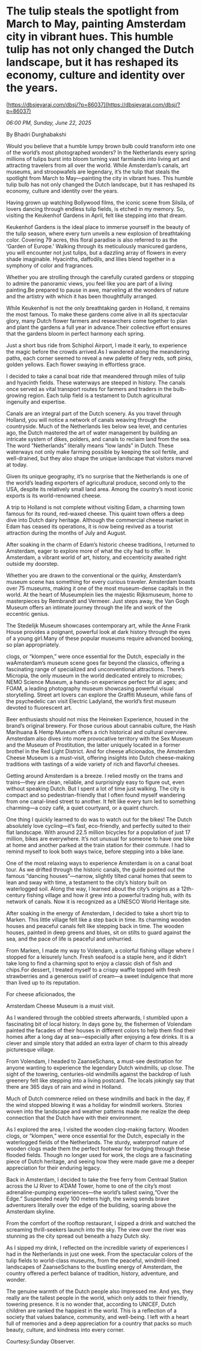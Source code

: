 # The tulip  steals the spotlight from March to May, painting Amsterdam city in vibrant hues. This humble tulip has not only changed the Dutch landscape, but it has reshaped its economy, culture and identity over the years.

[https://dbsjeyaraj.com/dbsj/?p=86037](https://dbsjeyaraj.com/dbsj/?p=86037)

*06:00 PM, Sunday, June 22, 2025*

By Bhadri Durghabakshi

Would you believe that a humble lumpy brown bulb could transform into one of the world’s most photographed wonders? In the Netherlands every spring millions of tulips burst into bloom turning vast farmlands into living art and attracting travelers from all over the world. While Amsterdam’s canals, art museums, and stroopwafels are legendary, it’s the tulip that steals the spotlight from March to May—painting the city in vibrant hues. This humble tulip bulb has not only changed the Dutch landscape, but it has reshaped its economy, culture and identity over the years.

Having grown up watching Bollywood films, the iconic scene from Silsila, of lovers dancing through endless tulip fields, is etched in my memory. So, visiting the Keukenhof Gardens in April, felt like stepping into that dream.

Keukenhof Gardens is the ideal place to immerse yourself in the beauty of the tulip season, where every turn unveils a new explosion of breathtaking color. Covering 79 acres, this floral paradise is also referred to as the ‘Garden of Europe.’ Walking through its meticulously manicured gardens, you will encounter not just tulips, but a dazzling array of flowers in every shade imaginable. Hyacinths, daffodils, and lilies blend together in a symphony of color and fragrances.

Whether you are strolling through the carefully curated gardens or stopping to admire the panoramic views, you feel like you are part of a living painting.Be prepared to pause in awe, marveling at the wonders of nature and the artistry with which it has been thoughtfully arranged.

While Keukenhof is not the only breathtaking garden in Holland, it remains the most famous. To make these gardens come alive in all its spectacular glory, many Dutch flower farmers and researchers come together to plan and plant the gardens a full year in advance.Their collective effort ensures that the gardens bloom in perfect harmony each spring.

Just a short bus ride from Schiphol Airport, I made it early, to experience the magic before the crowds arrived.As I wandered along the meandering paths, each corner seemed to reveal a new palette of fiery reds, soft pinks, golden yellows. Each flower swaying in effortless grace.

I decided to take a canal boat ride that meandered through miles of tulip and hyacinth fields. These waterways are steeped in history. The canals once served as vital transport routes for farmers and traders in the bulb-growing region. Each tulip field is a testament to Dutch agricultural ingenuity and expertise.

Canals are an integral part of the Dutch scenery. As you travel through Holland, you will notice a network of canals weaving through the countryside. Much of the Netherlands lies below sea level, and centuries ago, the Dutch mastered the art of water management by building an intricate system of dikes, polders, and canals to reclaim land from the sea. The word “Netherlands” literally means “low lands” in Dutch. These waterways not only make farming possible by keeping the soil fertile, and well-drained, but they also shape the unique landscape that visitors marvel at today.

Given its unique geography, it’s no surprise that the Netherlands is one of the world’s leading exporters of agricultural produce, second only to the USA, despite its relatively small land area. Among the country’s most iconic exports is its world-renowned cheese.

A trip to Holland is not complete without visiting Edam, a charming town famous for its round, red-waxed cheese. This quaint town offers a deep dive into Dutch dairy heritage. Although the commercial cheese market in Edam has ceased its operations, it is now being revived as a tourist attraction during the months of July and August.

After soaking in the charm of Edam’s historic cheese traditions, I returned to Amsterdam, eager to explore more of what the city had to offer. In Amsterdam, a vibrant world of art, history, and eccentricity awaited right outside my doorstep.

Whether you are drawn to the conventional or the quirky, Amsterdam’s museum scene has something for every curious traveler. Amsterdam boasts over 75 museums, making it one of the most museum-dense capitals in the world. At the heart of Museumplein lies the majestic Rijksmuseum, home to masterpieces by Rembrandt and Vermeer. Just steps away, the Van Gogh Museum offers an intimate journey through the life and work of the eccentric genius.

The Stedelijk Museum showcases contemporary art, while the Anne Frank House provides a poignant, powerful look at dark history through the eyes of a young girl.Many of these popular museums require advanced booking, so plan appropriately.

clogs, or “klompen,” were once essential for the Dutch, especially in the waAmsterdam’s museum scene goes far beyond the classics, offering a fascinating range of specialized and unconventional attractions. There’s Micropia, the only museum in the world dedicated entirely to microbes; NEMO Science Museum, a hands-on experience perfect for all ages; and FOAM, a leading photography museum showcasing powerful visual storytelling. Street art lovers can explore the Graffiti Museum, while fans of the psychedelic can visit Electric Ladyland, the world’s first museum devoted to fluorescent art.

Beer enthusiasts should not miss the Heineken Experience, housed in the brand’s original brewery. For those curious about cannabis culture, the Hash Marihuana & Hemp Museum offers a rich historical and cultural overview. Amsterdam also dives into more provocative territory with the Sex Museum and the Museum of Prostitution, the latter uniquely located in a former brothel in the Red Light District. And for cheese aficionados, the Amsterdam Cheese Museum is a must-visit, offering insights into Dutch cheese-making traditions with tastings of a wide variety of rich and flavorful cheeses.

Getting around Amsterdam is a breeze. I relied mostly on the trams and trains—they are clean, reliable, and surprisingly easy to figure out, even without speaking Dutch. But I spent a lot of time just walking. The city is compact and so pedestrian-friendly that I often found myself wandering from one canal-lined street to another. It felt like every turn led to something charming—a cozy café, a quiet courtyard, or a quaint church.

One thing I quickly learned to do was to watch out for the bikes! The Dutch absolutely love cycling—it’s fast, eco-friendly, and perfectly suited to their flat landscape. With around 22.5 million bicycles for a population of just 17 million, bikes are everywhere. It’s not unusual for someone to have one bike at home and another parked at the train station for their commute. I had to remind myself to look both ways twice, before stepping into a bike lane.

One of the most relaxing ways to experience Amsterdam is on a canal boat tour. As we drifted through the historic canals, the guide pointed out the famous “dancing houses”—narrow, slightly tilted canal homes that seem to lean and sway with time, a testament to the city’s history built on waterlogged soil. Along the way, I learned about the city’s origins as a 12th-century fishing village and how it grew into a powerful trading hub, with its network of canals. Now it is recognized as a UNESCO World Heritage site.

After soaking in the energy of Amsterdam, I decided to take a short trip to Marken. This little village felt like a step back in time. Its charming wooden houses and peaceful canals felt like stepping back in time. The wooden houses, painted in deep greens and blues, sit on stilts to guard against the sea, and the pace of life is peaceful and unhurried.

From Marken, I made my way to Volendam, a colorful fishing village where I stopped for a leisurely lunch. Fresh seafood is a staple here, and it didn’t take long to find a charming spot to enjoy a classic dish of fish and chips.For dessert, I treated myself to a crispy waffle topped with fresh strawberries and a generous swirl of cream—a sweet indulgence that more than lived up to its reputation.

For cheese aficionados, the

Amsterdam Cheese Museum is a must visit.

As I wandered through the cobbled streets afterwards, I stumbled upon a fascinating bit of local history. In days gone by, the fishermen of Volendam painted the facades of their houses in different colors to help them find their homes after a long day at sea—especially after enjoying a few drinks. It is a clever and simple story that added an extra layer of charm to this already picturesque village.

From Volendam, I headed to ZaanseSchans, a must-see destination for anyone wanting to experience the legendary Dutch windmills, up close. The sight of the towering, centuries-old windmills against the backdrop of lush greenery felt like stepping into a living postcard. The locals jokingly say that there are 365 days of rain and wind in Holland.

Much of Dutch commerce relied on these windmills and back in the day, if the wind stopped blowing it was a holiday for windmill workers. Stories woven into the landscape and weather patterns made me realize the deep connection that the Dutch have with their environment.

As I explored the area, I visited the wooden clog-making factory. Wooden clogs, or “klompen,” were once essential for the Dutch, especially in the waterlogged fields of the Netherlands. The sturdy, waterproof nature of wooden clogs made them the perfect footwear for trudging through these flooded fields. Though no longer used for work, the clogs are a fascinating piece of Dutch heritage, and seeing how they were made gave me a deeper appreciation for their enduring legacy.

Back in Amsterdam, I decided to take the free ferry from Centraal Station across the IJ River to A’DAM Tower, home to one of the city’s most adrenaline-pumping experiences—the world’s tallest swing,“Over the Edge.” Suspended nearly 100 meters high, the swing sends brave adventurers literally over the edge of the building, soaring above the Amsterdam skyline.

From the comfort of the rooftop restaurant, I sipped a drink and watched the screaming thrill-seekers launch into the sky. The view over the river was stunning as the city spread out beneath a hazy Dutch sky.

As I sipped my drink, I reflected on the incredible variety of experiences I had in the Netherlands in just one week. From the spectacular colors of the tulip fields to world-class museums, from the peaceful, windmill-lined landscapes of ZaanseSchans to the bustling energy of Amsterdam, the country offered a perfect balance of tradition, history, adventure, and wonder.

The genuine warmth of the Dutch people also impressed me. And yes, they really are the tallest people in the world, which only adds to their friendly, towering presence. It is no wonder that, according to UNICEF, Dutch children are ranked the happiest in the world. This is a reflection of a society that values balance, community, and well-being. I left with a heart full of memories and a deep appreciation for a country that packs so much beauty, culture, and kindness into every corner.

Courtesy:Sunday Observer.

